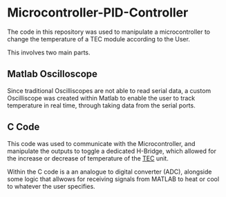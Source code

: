 # Microcontroller-PID-Controller
The code in this repository was used to manipulate a microcontroller to change the temperature of a TEC module according to the User. 

This involves two main parts. 

## Matlab Oscilloscope 

Since traditional Oscilliscopes are not able to read serial data, a custom Oscilliscope was created within Matlab to enable the user to track temperature in real time, through taking data from the serial ports. 

## C Code 

This code was used to communicate with the Microcontroller, and manipulate the outputs to toggle a dedicated H-Bridge, which allowed for the increase or decrease of temperature of the [TEC](https://phononic.com/resources/what-is-a-tec-controller/#:~:text=A%20thermoelectric%20cooler%20(TEC)%20is,an%20electric%20current%20passes%20through.) unit. 

Within the C code is a an analogue to digital converter (ADC), alongside some logic that allwows for receiving signals from MATLAB to heat or cool to whatever the user specifies. 
